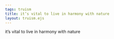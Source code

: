 ```yaml
---
tags: truism
title: it’s vital to live in harmony with nature
layout: truism.ejs
---
```


it’s vital to live in harmony with nature